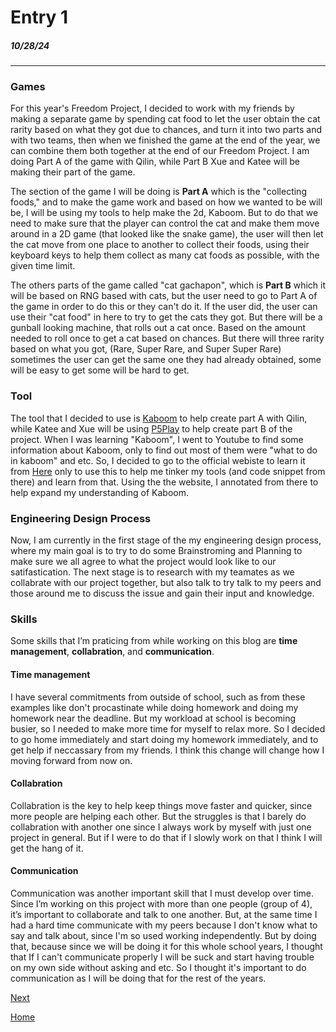 # Entry 1
##### 10/28/24
---
### Games
For this year's Freedom Project, I decided to work with my friends by making a separate game by spending cat food to let the user obtain the cat rarity based on what they got due to chances, and turn it into two parts and with two teams, then when we finished the game at the end of the year, we can combine them both together at the end of our Freedom Project. I am doing Part A of the game with Qilin, while Part B Xue and Katee will be making their part of the game. 

The section of the game I will be doing is **Part A** which is the "collecting foods," and to make the game work and based on how we wanted to be will be, I will be using my tools to help make the 2d, Kaboom. But to do that we need to make sure that the player can control the cat and make them move around in a 2D game (that looked like the snake game), the user will then let the cat move from one place to another to collect their foods, using their keyboard keys to help them collect as many cat foods as possible, with the given time limit. 

The others parts of the game called "cat gachapon", which is **Part B** which it will be based on RNG based with cats, but the user need to go to Part A of the game in order to do this or they can't do it. If the user did, the user can use their "cat food" in here to try to get the cats they got. But there will be a gunball looking machine, that rolls out a cat once. Based on the amount needed to roll once to get a cat based on chances. But there will three rarity based on what you got, (Rare, Super Rare, and Super Super Rare) sometimes the user can get the same one they had already obtained, some will be easy to get some will be hard to get. 

### Tool
The tool that I decided to use is [Kaboom](https://kaboomjs.com/) to help create part A with Qilin, while Katee and Xue will be using [P5Play](https://p5play.org/) to help create part B of the project. When I was learning "Kaboom", I went to Youtube to find some information about Kaboom, only to find out most of them were "what to do in kaboom" and etc. So, I decided to go to the official webiste to learn it from [Here](https://kaboomjs.com/doc/intro) only to use this to help me tinker my tools (and code snippet from there) and learn from that. Using the the website, I annotated from there to help expand my understanding of Kaboom. 

### Engineering Design Process 
Now, I am currently in the first stage of the my engineering design process, where my main goal is to try to do some Brainstroming and Planning to make sure we all agree to what the project would look like to our satifastication. The next stage is to research with my teamates as we collabrate with our project together, but also talk to try talk to my peers and those around me to discuss the issue and gain their input and knowledge.

### Skills
Some skills that I’m praticing from while working on this blog are **time management**, **collabration**, and **communication**.

#### Time management
I have several commitments from outside of school, such as from these examples like don't procastinate while doing homework and doing my homework near the deadline. But my workload at school is becoming busier, so I needed to make more time for myself to relax more. So I decided to go home immediately and start doing my homework immediately, and to get help if neccassary from my friends. I think this change will change how I moving forward from now on.

#### Collabration
Collabration is the key to help keep things move faster and quicker, since more people are helping each other. But the struggles is that I barely do collabration with another one since I always work by myself with just one project in general. But if I were to do that if I slowly work on that I think I will get the hang of it. 

#### Communication
Communication was another important skill that I must develop over time. Since I’m working on this project with more than one people (group of 4), it’s important to collaborate and talk to one another. But, at the same time I had a hard time communicate with my peers because I don't know what to say and talk about, since I'm so used working independently. But by doing that, because since we will be doing it for this whole school years, I thought that If I can't communicate properly I will be suck and start having trouble on my own side without asking and etc. So I thought it's important to do communication as I will be doing that for the rest of the years. 




[Next](entry02.md)

[Home](../README.md)
